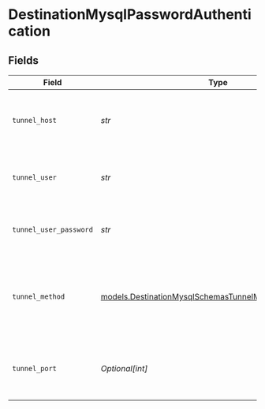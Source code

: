 # DestinationMysqlPasswordAuthentication


## Fields

| Field                                                                                                                  | Type                                                                                                                   | Required                                                                                                               | Description                                                                                                            | Example                                                                                                                |
| ---------------------------------------------------------------------------------------------------------------------- | ---------------------------------------------------------------------------------------------------------------------- | ---------------------------------------------------------------------------------------------------------------------- | ---------------------------------------------------------------------------------------------------------------------- | ---------------------------------------------------------------------------------------------------------------------- |
| `tunnel_host`                                                                                                          | *str*                                                                                                                  | :heavy_check_mark:                                                                                                     | Hostname of the jump server host that allows inbound ssh tunnel.                                                       |                                                                                                                        |
| `tunnel_user`                                                                                                          | *str*                                                                                                                  | :heavy_check_mark:                                                                                                     | OS-level username for logging into the jump server host                                                                |                                                                                                                        |
| `tunnel_user_password`                                                                                                 | *str*                                                                                                                  | :heavy_check_mark:                                                                                                     | OS-level password for logging into the jump server host                                                                |                                                                                                                        |
| `tunnel_method`                                                                                                        | [models.DestinationMysqlSchemasTunnelMethodTunnelMethod](../models/destinationmysqlschemastunnelmethodtunnelmethod.md) | :heavy_check_mark:                                                                                                     | Connect through a jump server tunnel host using username and password authentication                                   |                                                                                                                        |
| `tunnel_port`                                                                                                          | *Optional[int]*                                                                                                        | :heavy_minus_sign:                                                                                                     | Port on the proxy/jump server that accepts inbound ssh connections.                                                    | 22                                                                                                                     |